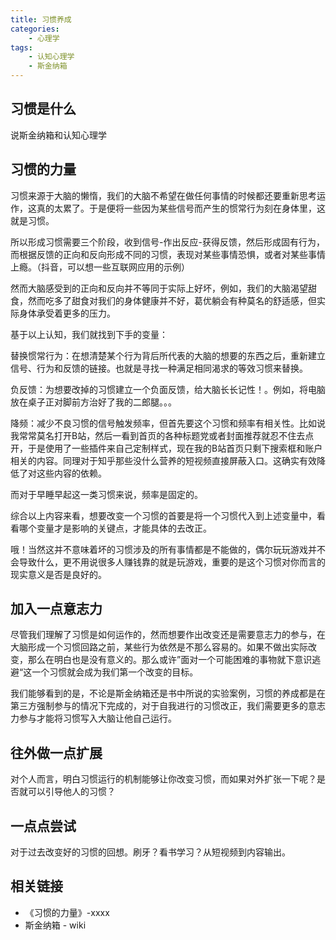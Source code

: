 ```yaml
---
title: 习惯养成
categories: 
    - 心理学
tags: 
    - 认知心理学
    - 斯金纳箱
---
```



## 习惯是什么

说斯金纳箱和认知心理学


## 习惯的力量

习惯来源于大脑的懒惰，我们的大脑不希望在做任何事情的时候都还要重新思考运作，这真的太累了。于是便将一些因为某些信号而产生的惯常行为刻在身体里，这就是习惯。

所以形成习惯需要三个阶段，收到信号-作出反应-获得反馈，然后形成固有行为，而根据反馈的正向和反向形成不同的习惯，表现对某些事情恐惧，或者对某些事情上瘾。（抖音，可以想一些互联网应用的示例）

然而大脑感受到的正向和反向并不等同于实际上好坏，例如，我们的大脑渴望甜食，然而吃多了甜食对我们的身体健康并不好，葛优躺会有种莫名的舒适感，但实际身体承受着更多的压力。

基于以上认知，我们就找到下手的变量：

替换惯常行为：在想清楚某个行为背后所代表的大脑的想要的东西之后，重新建立信号、行为和反馈的链接。也就是寻找一种满足相同渴求的等效习惯来替换。

负反馈：为想要改掉的习惯建立一个负面反馈，给大脑长长记性！。例如，将电脑放在桌子正对脚前方治好了我的二郎腿。。。

降频：减少不良习惯的信号触发频率，但首先要这个习惯和频率有相关性。比如说我常常莫名打开B站，然后一看到首页的各种标题党或者封面推荐就忍不住去点开，于是使用了一些插件来自己定制样式，现在我的B站首页只剩下搜索框和账户相关的内容。同理对于知乎那些没什么营养的短视频直接屏蔽入口。这确实有效降低了对这些内容的依赖。

而对于早睡早起这一类习惯来说，频率是固定的。

综合以上内容来看，想要改变一个习惯的首要是将一个习惯代入到上述变量中，看看哪个变量才是影响的关键点，才能具体的去改正。


哦！当然这并不意味着坏的习惯涉及的所有事情都是不能做的，偶尔玩玩游戏并不会导致什么，更不用说很多人赚钱靠的就是玩游戏，重要的是这个习惯对你而言的现实意义是否是良好的。


## 加入一点意志力


尽管我们理解了习惯是如何运作的，然而想要作出改变还是需要意志力的参与，在大脑形成一个习惯回路之前，某些行为依然是不那么容易的。如果不做出实际改变，那么在明白也是没有意义的。那么或许”面对一个可能困难的事物就下意识逃避“这一个习惯就会成为我们第一个改变的目标。

我们能够看到的是，不论是斯金纳箱还是书中所说的实验案例，习惯的养成都是在第三方强制参与的情况下完成的，对于自我进行的习惯改正，我们需要更多的意志力参与才能将习惯写入大脑让他自己运行。

## 往外做一点扩展

对个人而言，明白习惯运行的机制能够让你改变习惯，而如果对外扩张一下呢？是否就可以引导他人的习惯？


## 一点点尝试

对于过去改变好的习惯的回想。刷牙？看书学习？从短视频到内容输出。


## 相关链接

- 《习惯的力量》-xxxx
- 斯金纳箱 - wiki